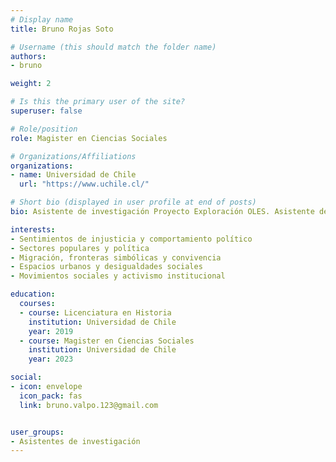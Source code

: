 ```yaml
---
# Display name
title: Bruno Rojas Soto

# Username (this should match the folder name)
authors:
- bruno

weight: 2 

# Is this the primary user of the site?
superuser: false

# Role/position
role: Magister en Ciencias Sociales

# Organizations/Affiliations
organizations:
- name: Universidad de Chile
  url: "https://www.uchile.cl/"

# Short bio (displayed in user profile at end of posts)
bio: Asistente de investigación Proyecto Exploración OLES. Asistente de investigación Fondecyt 11201175. Licenciado en historia, Magister en Ciencias Sociales de la Universidad de Chile. Sus principales líneas de investigación se enmarcan tanto en la sociología moral y política como los estudios urbanos y migratorios. Sus intereses se centran en la relación entre sentimientos de injusticia y las percepciones sobre la política y las instituciones,  la migración y las relaciones de convivencia en espacios urbanos, fronteras simbólicas y desigualdades sociales, sectores populares y su relación con la política.

interests:
- Sentimientos de injusticia y comportamiento político
- Sectores populares y política
- Migración, fronteras simbólicas y convivencia
- Espacios urbanos y desigualdades sociales
- Movimientos sociales y activismo institucional

education:
  courses:
  - course: Licenciatura en Historia
    institution: Universidad de Chile
    year: 2019
  - course: Magister en Ciencias Sociales
    institution: Universidad de Chile
    year: 2023

social:
- icon: envelope
  icon_pack: fas
  link: bruno.valpo.123@gmail.com


user_groups:
- Asistentes de investigación
---
```





